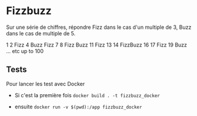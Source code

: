 # Fizzbuzz

Sur une série de chiffres, répondre Fizz dans le cas d'un multiple de 3, Buzz dans le cas de multiple de 5.


1
2
Fizz
4
Buzz
Fizz
7
8
Fizz
Buzz
11
Fizz
13
14
FizzBuzz
16
17
Fizz
19
Buzz
... etc up to 100

## Tests

Pour lancer les test avec Docker

- Si c'est la première fois
`docker build . -t fizzbuzz_docker`

- ensuite
`docker run -v $(pwd):/app fizzbuzz_docker`